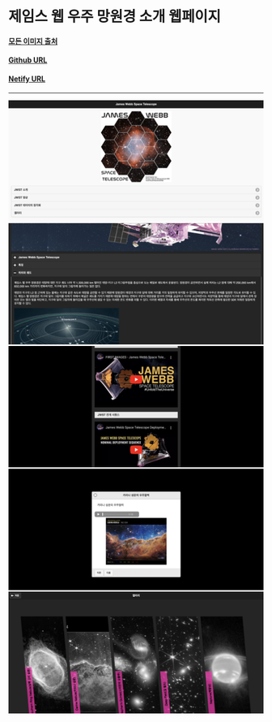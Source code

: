 제임스 웹 우주 망원경 소개 웹페이지
==========================

#### [모든 이미지 출처](https://webbtelescope.org)
#### [Github URL](link)
#### [Netify URL](link)

---------------------------------------
![Alt text](/img/SC%202022-09-30%20%EC%98%A4%ED%9B%84%203.14.36.png)
![Alt text](/img/SC%202022-09-30%20%EC%98%A4%ED%9B%84%203.15.12.png)
![Alt text](/img/SC%202022-09-30%20%EC%98%A4%ED%9B%84%203.15.18.png)
![Alt text](/img/SC%202022-09-30%20%EC%98%A4%ED%9B%84%203.15.24.png)
![Alt text](/img/SC%202022-09-30%20%EC%98%A4%ED%9B%84%203.15.32.png)